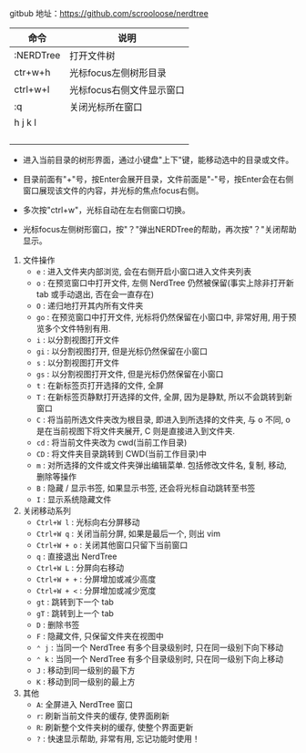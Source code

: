 gitbub 地址：https://github.com/scrooloose/nerdtree



| 命令          | 说明                      |
| ------------- | ------------------------- |
| :NERDTree<CR> | 打开文件树                |
| ctr+w+h       | 光标focus左侧树形目录     |
| ctrl+w+l      | 光标focus右侧文件显示窗口 |
| :q<CR>        | 关闭光标所在窗口          |
| h j k l       |                           |
|               |                           |
|               |                           |
|               |                           |
|               |                           |

- 进入当前目录的树形界面，通过小键盘"上下"键，能移动选中的目录或文件。

- 目录前面有"+"号，按Enter会展开目录，文件前面是"-"号，按Enter会在右侧窗口展现该文件的内容，并光标的焦点focus右侧。
- 多次按"ctrl+w"，光标自动在左右侧窗口切换。
- 光标focus左侧树形窗口，按"？"弹出NERDTree的帮助，再次按"？"关闭帮助显示。



1. 文件操作
    - `e` : 进入文件夹内部浏览, 会在右侧开启小窗口进入文件夹列表
    - `o` : 在预览窗口中打开文件, 左侧 NerdTree 仍然被保留(事实上除非打开新 tab 或手动退出, 否在会一直存在)
    - `O` : 递归地打开其内所有文件夹
    - `go` : 在预览窗口中打开文件, 光标将仍然保留在小窗口中, 非常好用, 用于预览多个文件特别有用.
    - `i` : 以分割视图打开文件
    - `gi` : 以分割视图打开, 但是光标仍然保留在小窗口
    - `s` : 以分割视图打开文件
    - `gs` : 以分割视图打开文件, 但是光标仍然保留在小窗口
    - `t` : 在新标签页打开选择的文件, 全屏
    - `T` : 在新标签页静默打开选择的文件, 全屏, 因为是静默, 所以不会跳转到新窗口
    - `C` : 将当前所选文件夹改为根目录, 即进入到所选择的文件夹, 与 o 不同, o 是在当前视图下将文件夹展开, C 则是直接进入到文件夹.
    - `cd` : 将当前文件夹改为 cwd(当前工作目录)
    - `CD` : 将文件夹目录跳转到 CWD(当前工作目录)中
    - `m` : 对所选择的文件或文件夹弹出编辑菜单. 包括修改文件名, 复制, 移动, 删除等操作
    - `B` : 隐藏 / 显示书签, 如果显示书签, 还会将光标自动跳转至书签
    - `I` : 显示系统隐藏文件
2. 关闭移动系列
    - `Ctrl+W l` : 光标向右分屏移动
    - `Ctrl+W q` : 关闭当前分屏, 如果是最后一个, 则出 vim
    - `Ctrl+W + o` : 关闭其他窗口只留下当前窗口
    - `q` : 直接退出 NerdTree
    - `Ctrl+W L` : 分屏向右移动
    - `Ctrl+W + +` : 分屏增加或减少高度
    - `Ctrl+W + <` : 分屏增加或减少宽度
    - `gt` : 跳转到下一个 tab
    - `gT` : 跳转到上一个 tab
    - `D` : 删除书签
    - `F` : 隐藏文件, 只保留文件夹在视图中
    - `⌃ j` : 当同一个 NerdTree 有多个目录级别时, 只在同一级别下向下移动
    - `⌃ k` : 当同一个 NerdTree 有多个目录级别时, 只在同一级别下向上移动
    - `J` : 移动到同一级别的最下方
    - `K` : 移动到同一级别的最上方
3. 其他
    - `A`: 全屏进入 NerdTree 窗口
    - `r`: 刷新当前文件夹的缓存, 使界面刷新
    - `R`: 刷新整个文件夹树的缓存, 使整个界面更新
    - `?` : 快速显示帮助, 非常有用, 忘记功能时使用！

####
